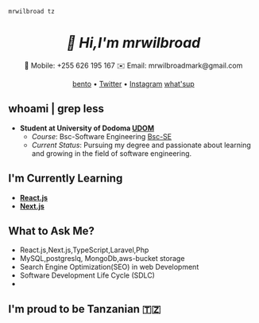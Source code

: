 ```mrwilbroad-tz
mrwilbroad tz
```
<h1 align="center">
  <i>👋 Hi,I'm mrwilbroad</i>
</h1>
<p align="center">
  📱 Mobile: +255 626 195 167
  ✉️ Email: mrwilbroadmark@gmail.com
</p>
<p align="center">
  <a target="_blank" href="https://bento.me/mrwilbroad">bento</a> •
  <a target="_blank" href="https://twitter.com/mrwilbroad">Twitter</a> •
  <a target="_blank"  href="https://www.instagram.com/mrwilbroad/">Instagram</a>
  <a target="_blank" href="[https://www.instagram.com/mrwilbroad/](https://wa.me/message/5WMX3BOXXAPZB1)">what'sup</a>
</p>

## whoami | grep less
- **Student at University of Dodoma [UDOM](https://www.udom.ac.tz/)**
  - *Course*: Bsc-Software Engineering [Bsc-SE](https://www.udom.ac.tz/programme/view?id=VDBSclBRPT0=)
  - *Current Status*: Pursuing my degree and passionate about learning and growing in the field of software engineering.

## I'm Currently Learning
- **[React.js](https://reactjs.org/)**
- **[Next.js](https://nextjs.org/)**

## What to Ask Me?

- React.js,Next.js,TypeScript,Laravel,Php
- MySQL,postgreslq, MongoDb,aws-bucket storage
- Search Engine Optimization(SEO) in web Development
- Software Development Life Cycle (SDLC)
- 
## I'm proud to be Tanzanian 🇹🇿
